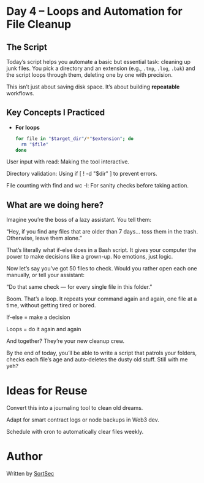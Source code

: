 # Day 4 – Loops and Automation for File Cleanup

## The Script

Today’s script helps you automate a basic but essential task: cleaning up junk files. You pick a directory and an extension (e.g., `.tmp`, `.log`, `.bak`) and the script loops through them, deleting one by one with precision.

This isn’t just about saving disk space. It’s about building **repeatable** workflows.

## Key Concepts I Practiced

- **For loops**

  ```bash
  for file in "$target_dir"/*"$extension"; do
    rm "$file"
  done

  ```

User input with read: Making the tool interactive.

Directory validation: Using if [ ! -d "$dir" ] to prevent errors.

File counting with find and wc -l: For sanity checks before taking action.

## What are we doing here?


Imagine you’re the boss of a lazy assistant. You tell them:

“Hey, if you find any files that are older than 7 days… toss them in the trash. Otherwise, leave them alone.”

That’s literally what if-else does in a Bash script. It gives your computer the power to make decisions like a grown-up. No emotions, just logic.

Now let’s say you’ve got 50 files to check. Would you rather open each one manually, or tell your assistant:

“Do that same check — for every single file in this folder.”

Boom. That’s a loop. It repeats your command again and again, one file at a time, without getting tired or bored.

If-else = make a decision

Loops = do it again and again

And together? They’re your new cleanup crew.

By the end of today, you’ll be able to write a script that patrols your folders, checks each file’s age and auto-deletes the dusty old stuff.  Still with me yeh?


# Ideas for Reuse

Convert this into a journaling tool to clean old dreams.

Adapt for smart contract logs or node backups in Web3 dev.

Schedule with cron to automatically clear files weekly.

# Author

Written by [SortSec](https://github.com/sortlight)
